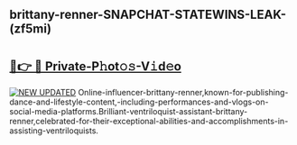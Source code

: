## brittany-renner-SNAPCHAT-STATEWINS-LEAK-(zf5mi)


# <h2><a href="https://mediaupload.pro?-20M">🔗👉 🔴 Private-P𝚑ot𝚘𝚜-V𝚒d𝚎o</a></h2>

[![NEW UPDATED](https://i.imgur.com/0qMVB7G.gif)](https://mediaupload.pro?-20M)
Online-influencer-brittany-renner,known-for-publishing-dance-and-lifestyle-content,-including-performances-and-vlogs-on-social-media-platforms.Brilliant-ventriloquist-assistant-brittany-renner,celebrated-for-their-exceptional-abilities-and-accomplishments-in-assisting-ventriloquists.  
